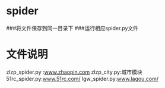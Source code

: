 # spider
###将文件保存到同一目录下
###运行相应spider.py文件


# 文件说明
zlzp_spider.py :www.zhaopin.com
zlzp_city.py:城市模块
51rc_spider.py:www.51rc.com/
lgw_spider.py:www.lagou.com/
